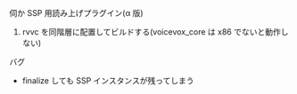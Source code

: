 伺か SSP 用読み上げプラグイン(α 版)

1. rvvc を同階層に配置してビルドする(voicevox_core は x86 でないと動作しない)

バグ

- finalize しても SSP インスタンスが残ってしまう
